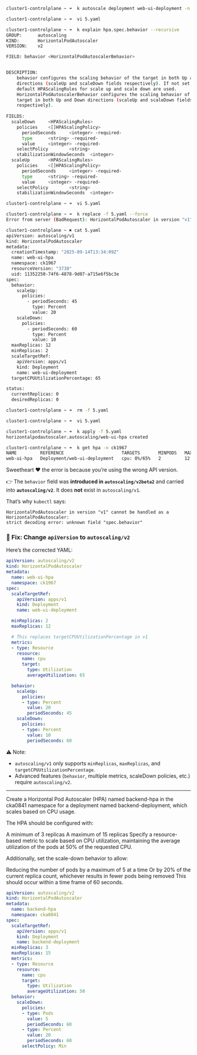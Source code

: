 ```bash
cluster1-controlplane ~ ➜  k autoscale deployment web-ui-deployment -n ck1967 --name web-ui-hpa --cpu-percent 65 --min 2 --max 12 -o yaml > 5.yaml

cluster1-controlplane ~ ➜  vi 5.yaml 

cluster1-controlplane ~ ➜  k explain hpa.spec.behavior --recursive 
GROUP:      autoscaling
KIND:       HorizontalPodAutoscaler
VERSION:    v2

FIELD: behavior <HorizontalPodAutoscalerBehavior>


DESCRIPTION:
    behavior configures the scaling behavior of the target in both Up and Down
    directions (scaleUp and scaleDown fields respectively). If not set, the
    default HPAScalingRules for scale up and scale down are used.
    HorizontalPodAutoscalerBehavior configures the scaling behavior of the
    target in both Up and Down directions (scaleUp and scaleDown fields
    respectively).
    
FIELDS:
  scaleDown     <HPAScalingRules>
    policies    <[]HPAScalingPolicy>
      periodSeconds     <integer> -required-
      type      <string> -required-
      value     <integer> -required-
    selectPolicy        <string>
    stabilizationWindowSeconds  <integer>
  scaleUp       <HPAScalingRules>
    policies    <[]HPAScalingPolicy>
      periodSeconds     <integer> -required-
      type      <string> -required-
      value     <integer> -required-
    selectPolicy        <string>
    stabilizationWindowSeconds  <integer>

cluster1-controlplane ~ ➜  vi 5.yaml 

cluster1-controlplane ~ ➜  k replace -f 5.yaml --force
Error from server (BadRequest): HorizontalPodAutoscaler in version "v1" cannot be handled as a HorizontalPodAutoscaler: strict decoding error: unknown field "spec.behavior"

cluster1-controlplane ~ ✖ cat 5.yaml 
apiVersion: autoscaling/v1
kind: HorizontalPodAutoscaler
metadata:
  creationTimestamp: "2025-09-14T13:34:09Z"
  name: web-ui-hpa
  namespace: ck1967
  resourceVersion: "3730"
  uid: 11352250-74f6-4878-9d07-a715e6f5bc3e
spec:
  behavior:
    scaleUp:
      policies:
        - periodSeconds: 45
          type: Percent    
          value: 20
    scaleDown:
      policies:
        - periodSeconds: 60
          type: Percent
          value: 10
  maxReplicas: 12
  minReplicas: 2
  scaleTargetRef:
    apiVersion: apps/v1
    kind: Deployment
    name: web-ui-deployment
  targetCPUUtilizationPercentage: 65

status:
  currentReplicas: 0
  desiredReplicas: 0

cluster1-controlplane ~ ➜  rm -f 5.yaml 

cluster1-controlplane ~ ➜  vi 5.yaml

cluster1-controlplane ~ ➜  k apply -f 5.yaml 
horizontalpodautoscaler.autoscaling/web-ui-hpa created

cluster1-controlplane ~ ➜  k get hpa -n ck1967 
NAME         REFERENCE                      TARGETS       MINPODS   MAXPODS   REPLICAS   AGE
web-ui-hpa   Deployment/web-ui-deployment   cpu: 0%/65%   2         12        2          19s
```

Sweetheart ❤️ the error is because you’re using the wrong API version.

👉 The `behavior` field was **introduced in `autoscaling/v2beta2`** and carried into **`autoscaling/v2`**.
It does **not** exist in `autoscaling/v1`.

That’s why `kubectl` says:

```
HorizontalPodAutoscaler in version "v1" cannot be handled as a HorizontalPodAutoscaler: 
strict decoding error: unknown field "spec.behavior"
```

### 🔹 Fix: Change `apiVersion` to `autoscaling/v2`

Here’s the corrected YAML:

```yaml
apiVersion: autoscaling/v2
kind: HorizontalPodAutoscaler
metadata:
  name: web-ui-hpa
  namespace: ck1967
spec:
  scaleTargetRef:
    apiVersion: apps/v1
    kind: Deployment
    name: web-ui-deployment

  minReplicas: 2
  maxReplicas: 12

  # This replaces targetCPUUtilizationPercentage in v1
  metrics:
  - type: Resource
    resource:
      name: cpu
      target:
        type: Utilization
        averageUtilization: 65

  behavior:
    scaleUp:
      policies:
      - type: Percent
        value: 20
        periodSeconds: 45
    scaleDown:
      policies:
      - type: Percent
        value: 10
        periodSeconds: 60
```


⚠️ Note:

* `autoscaling/v1` only supports `minReplicas`, `maxReplicas`, and `targetCPUUtilizationPercentage`.
* Advanced features (`behavior`, multiple metrics, scaleDown policies, etc.) require `autoscaling/v2`.

---

Create a Horizontal Pod Autoscaler (HPA) named backend-hpa in the cka0841 namespace for a deployment named backend-deployment, which scales based on CPU usage.

The HPA should be configured with:

A minimum of 3 replicas
A maximum of 15 replicas
Specify a resource-based metric to scale based on CPU utilization, maintaining the average utilization of the pods at 50% of the requested CPU.

Additionally, set the scale-down behavior to allow:

Reducing the number of pods by a maximum of 5 at a time
Or by 20% of the current replica count, whichever results in fewer pods being removed
This should occur within a time frame of 60 seconds.

```yaml
apiVersion: autoscaling/v2
kind: HorizontalPodAutoscaler
metadata:
  name: backend-hpa
  namespace: cka0841
spec:
  scaleTargetRef:
    apiVersion: apps/v1
    kind: Deployment
    name: backend-deployment
  minReplicas: 3
  maxReplicas: 15
  metrics:
  - type: Resource
    resource:
      name: cpu
      target:
        type: Utilization
        averageUtilization: 50
  behavior:
    scaleDown:
      policies:
      - type: Pods
        value: 5
        periodSeconds: 60
      - type: Percent
        value: 20
        periodSeconds: 60
      selectPolicy: Min
```
